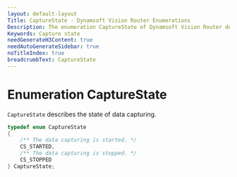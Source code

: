 ```yaml
---
layout: default-layout
Title: CaptureState - Dynamsoft Vision Router Enumerations
Description: The enumeration CaptureState of Dynamsoft Vision Router describes the state of data capturing.
Keywords: Capture state
needGenerateH3Content: true
needAutoGenerateSidebar: true
noTitleIndex: true
breadcrumbText: CaptureState
---
```


# Enumeration CaptureState

`CaptureState` describes the state of data capturing.

```cpp
typedef enum CaptureState
{
    /** The data capturing is started. */
    CS_STARTED,
    /** The data capturing is stopped. */
    CS_STOPPED
} CaptureState;
```
